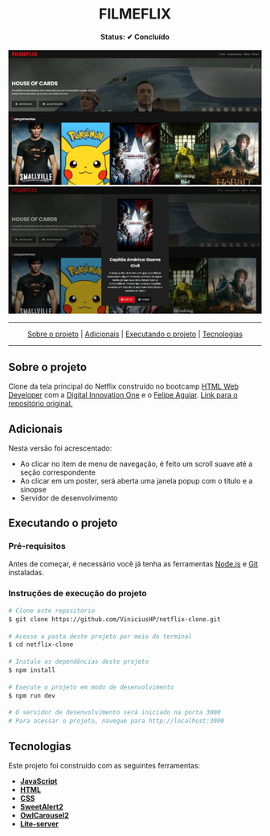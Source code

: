 <h1 align="center">
  FILMEFLIX
</h1>

<h4 align="center">Status: ✔ Concluído</h4>

<div align="center">
  <img src="img/pagina.jpg" alt="Início da página" width="686">
</div>
<div align="center">
  <img src="img/popup.jpg" alt="Popup da página" width="686">
</div>

---

<p align="center">
 <a href="#user-content-sobre-o-projeto">Sobre o projeto</a> |
 <a href="#user-content-adicionais">Adicionais</a> |
 <a href="#user-content-executando-o-projeto">Executando o projeto</a> |
 <a href="#user-content-tecnologias">Tecnologias</a>

---

## **Sobre o projeto**

Clone da tela principal do Netflix construído no bootcamp [HTML Web Developer](https://digitalinnovation.one/bootcamps/html-web-developer) com a [Digital Innovation One](https://digitalinnovation.one/) e o [Felipe Aguiar](https://www.linkedin.com/in/felipe-aguiar-047/). [Link para o repositório original.](https://github.com/felipeAguiarCode/netflix-clone)

## **Adicionais**
Nesta versão foi acrescentado:

- Ao clicar no item de menu de navegação, é feito um scroll suave até a seção correspondente
- Ao clicar em um poster, será aberta uma janela popup com o título e a sinopse
- Servidor de desenvolvimento

## **Executando o projeto**

### Pré-requisitos
Antes de começar, é necessário você já tenha as ferramentas [Node.js](https://nodejs.org/en/) e [Git](https://git-scm.com/) instaladas.

### Instruções de execução do projeto
```bash
# Clone este repositório
$ git clone https://github.com/ViniciusHP/netflix-clone.git

# Acesse a pasta deste projeto por meio do terminal
$ cd netflix-clone

# Instale as dependências deste projeto
$ npm install

# Execute o projeto em modo de desenvolvimento
$ npm run dev

# O servidor de desenvolvimento será iniciado na porta 3000
# Para acessar o projeto, navegue para http://localhost:3000
```

## **Tecnologias**

Este projeto foi construído com as seguintes ferramentas:

- **[JavaScript](https://developer.mozilla.org/pt-BR/docs/Web/JavaScript)**
- **[HTML](https://developer.mozilla.org/pt-BR/docs/Web/HTML)**
- **[CSS](https://developer.mozilla.org/pt-BR/docs/Web/CSS)**
- **[SweetAlert2](https://sweetalert2.github.io/)**
- **[OwlCarousel2](https://owlcarousel2.github.io/OwlCarousel2/)**
- **[Lite-server](https://github.com/johnpapa/lite-server)**

